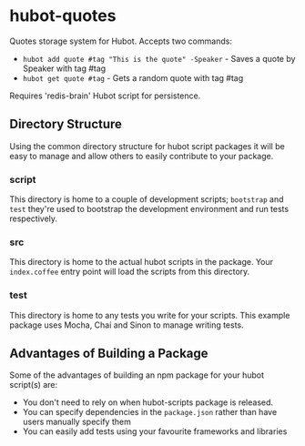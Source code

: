 # hubot-quotes

Quotes storage system for Hubot. Accepts two commands:

* `hubot add quote #tag "This is the quote" -Speaker` - Saves a quote by Speaker with tag #tag
* `hubot get quote #tag` - Gets a random quote with tag #tag

Requires 'redis-brain' Hubot script for persistence.

## Directory Structure

Using the common directory structure for hubot script packages it will be easy
to manage and allow others to easily contribute to your package.

### script

This directory is home to a couple of development scripts; `bootstrap` and `test`
they're used to bootstrap the development environment and run tests
respectively.

### src

This directory is home to the actual hubot scripts in the package. Your
`index.coffee` entry point will load the scripts from this directory.

### test

This directory is home to any tests you write for your scripts. This example
package uses Mocha, Chai and Sinon to manage writing tests.

## Advantages of Building a Package

Some of the advantages of building an npm package for your hubot script(s) are:

* You don't need to rely on when hubot-scripts package is released.
* You can specify dependencies in the `package.json` rather than have users
  manually specify them
* You can easily add tests using your favourite frameworks and libraries
